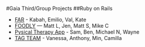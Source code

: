 #Gaia Third/Group Projects
##Ruby on Rails 

* [FAR](https://github.com/sf-wdi-29-project-3-far/far) - Kabah, Emilio, Val, Kate
* [FOODLY](https://github.com/mattlaguardia/r-love) — Matt L, Jen, Matt S, Mike C
* [Pysical Therapy App](https://github.com/GA-Project3/Physical-Therapy-App) - Sam, Ben, Michael N, Wayne
* [TAG TEAM](https://github.com/Tag-Team-WDI/Tag-Team) - Vanessa, Anthony, Min, Camilla
